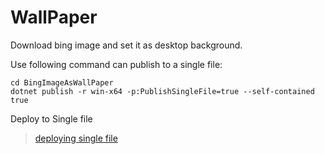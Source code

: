 # WallPaper

Download bing image and set it as desktop background.

Use following command can publish to a single file:

	cd BingImageAsWallPaper
	dotnet publish -r win-x64 -p:PublishSingleFile=true --self-contained true

Deploy to Single file

> [deploying single file](https://docs.microsoft.com/en-us/dotnet/core/deploying/single-file)
